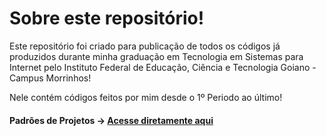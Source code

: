 # Sobre este repositório!

Este repositório foi criado para publicação de todos os códigos já produzidos durante minha graduação em Tecnologia em Sistemas para Internet pelo Instituto Federal de Educação, Ciência e Tecnologia Goiano - Campus Morrinhos!

Nele contém códigos feitos por mim desde o 1º Periodo ao último! 

#### Padrões de Projetos  -> [Acesse diretamente aqui]([https://github.com/TIOSAMBR/Etica-e-Legisla-o](https://github.com/TIOSAMBR/Iphone/new/main?readme=1)https://github.com/TIOSAMBR/Iphone/new/main?readme=1)
